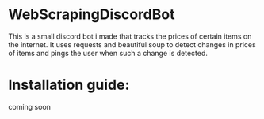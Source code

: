 # WebScrapingDiscordBot

This is a small discord bot i made that tracks the prices of certain items on the internet.
It uses requests and beautiful soup to detect changes in prices of items and pings the user when such a change is detected.

# Installation guide:
coming soon
